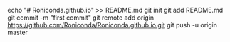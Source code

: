 echo "# Roniconda.github.io" >> README.md
git init
git add README.md
git commit -m "first commit"
git remote add origin https://github.com/Roniconda/Roniconda.github.io.git
git push -u origin master
